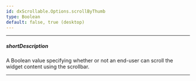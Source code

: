 ```yaml
---
id: dxScrollable.Options.scrollByThumb
type: Boolean
default: false, true (desktop)
---
```

---
##### shortDescription
A Boolean value specifying whether or not an end-user can scroll the widget content using the scrollbar.

---
